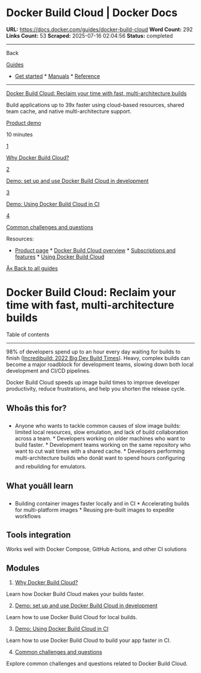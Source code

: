 # Docker Build Cloud | Docker Docs

**URL:** https://docs.docker.com/guides/docker-build-cloud
**Word Count:** 292
**Links Count:** 53
**Scraped:** 2025-07-16 02:04:56
**Status:** completed

---

Back

[Guides](https://docs.docker.com/guides/)

  * [Get started](https://docs.docker.com/get-started/)   * [Manuals](https://docs.docker.com/manuals/)   * [Reference](https://docs.docker.com/reference/)

* * *

[Docker Build Cloud: Reclaim your time with fast, multi-architecture builds](https://docs.docker.com/guides/docker-build-cloud/)

Build applications up to 39x faster using cloud-based resources, shared team cache, and native multi-architecture support.

[ Product demo](https://docs.docker.com/tags/product-demo/)

10 minutes

[1](https://docs.docker.com/guides/docker-build-cloud/why/)

[Why Docker Build Cloud?](https://docs.docker.com/guides/docker-build-cloud/why/)

[2](https://docs.docker.com/guides/docker-build-cloud/dev/)

[Demo: set up and use Docker Build Cloud in development](https://docs.docker.com/guides/docker-build-cloud/dev/)

[3](https://docs.docker.com/guides/docker-build-cloud/ci/)

[Demo: Using Docker Build Cloud in CI](https://docs.docker.com/guides/docker-build-cloud/ci/)

[4](https://docs.docker.com/guides/docker-build-cloud/common-questions/)

[Common challenges and questions](https://docs.docker.com/guides/docker-build-cloud/common-questions/)

Resources:

  * [Product page](https://www.docker.com/products/build-cloud/)   * [Docker Build Cloud overview](https://docs.docker.com/build-cloud/)   * [Subscriptions and features](https://docs.docker.com/subscription/details/)   * [Using Docker Build Cloud](https://docs.docker.com/build-cloud/usage/)

[Â« Back to all guides](https://docs.docker.com/guides/)

# Docker Build Cloud: Reclaim your time with fast, multi-architecture builds

Table of contents

* * *

98% of developers spend up to an hour every day waiting for builds to finish \([Incredibuild: 2022 Big Dev Build Times](https://www.incredibuild.com/survey-report-2022)\). Heavy, complex builds can become a major roadblock for development teams, slowing down both local development and CI/CD pipelines.

Docker Build Cloud speeds up image build times to improve developer productivity, reduce frustrations, and help you shorten the release cycle.

## Whoâs this for?

  * Anyone who wants to tackle common causes of slow image builds: limited local resources, slow emulation, and lack of build collaboration across a team.   * Developers working on older machines who want to build faster.   * Development teams working on the same repository who want to cut wait times with a shared cache.   * Developers performing multi-architecture builds who donât want to spend hours configuring and rebuilding for emulators.

## What youâll learn

  * Building container images faster locally and in CI   * Accelerating builds for multi-platform images   * Reusing pre-built images to expedite workflows

## Tools integration

Works well with Docker Compose, GitHub Actions, and other CI solutions

## Modules

  1. [Why Docker Build Cloud?](https://docs.docker.com/guides/docker-build-cloud/why/)

Learn how Docker Build Cloud makes your builds faster.

  2. [Demo: set up and use Docker Build Cloud in development](https://docs.docker.com/guides/docker-build-cloud/dev/)

Learn how to use Docker Build Cloud for local builds.

  3. [Demo: Using Docker Build Cloud in CI](https://docs.docker.com/guides/docker-build-cloud/ci/)

Learn how to use Docker Build Cloud to build your app faster in CI.

  4. [Common challenges and questions](https://docs.docker.com/guides/docker-build-cloud/common-questions/)

Explore common challenges and questions related to Docker Build Cloud.